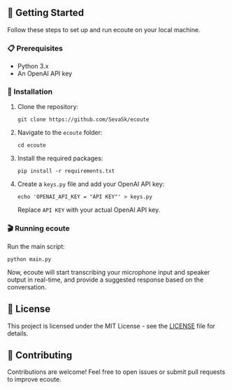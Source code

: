 ## 🚀 Getting Started

Follow these steps to set up and run ecoute on your local machine.

### 📋 Prerequisites

- Python 3.x
- An OpenAI API key

### 🔧 Installation

1. Clone the repository:

   ```
   git clone https://github.com/SevaSk/ecoute
   ```

2. Navigate to the `ecoute` folder:

   ```
   cd ecoute
   ```

3. Install the required packages:

   ```
   pip install -r requirements.txt
   ```

4. Create a `keys.py` file and add your OpenAI API key:

   ```
   echo 'OPENAI_API_KEY = "API KEY"' > keys.py
   ```

   Replace `API KEY` with your actual OpenAI API key.

### 🎬 Running ecoute

Run the main script:

```
python main.py
```

Now, ecoute will start transcribing your microphone input and speaker output in real-time, and provide a suggested response based on the conversation.

## 📖 License

This project is licensed under the MIT License - see the [LICENSE](LICENSE) file for details.

## 🤝 Contributing

Contributions are welcome! Feel free to open issues or submit pull requests to improve ecoute.
```
